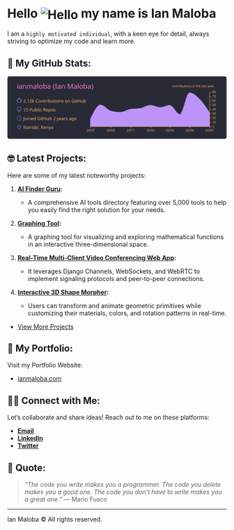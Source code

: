 # Hello <img src="https://github.com/ianmalobamwakha/IanMalobaMwakha/assets/127621186/00518ce9-89a3-4b6e-bdce-784d283c5f73" alt="Hello" style="width:40px; vertical-align:middle;"> my name is Ian Maloba

I am a `highly motivated individual`, with a keen eye for detail, always striving to optimize my code and learn more.


## 🧐 My GitHub Stats:
![Profile Details](https://raw.githubusercontent.com/ianmaloba/Thickduck/master/profile-summary-card-output/dracula/0-profile-details.svg)

## 🤓 Latest Projects:
Here are some of my latest noteworthy projects:

1. **[AI Finder Guru](https://aifinderguru.com/):**
   - A comprehensive AI tools directory featuring over 5,000 tools to help you easily find the right solution for your needs.

2. **[Graphing Tool](https://3dgrapher.ianmaloba.com/):**
   - A graphing tool for visualizing and exploring mathematical functions in an interactive three-dimensional space.
  
3. **[Real-Time Multi-Client Video Conferencing Web App](https://video-chat.ianmaloba.com/):**
   - It leverages Django Channels, WebSockets, and WebRTC to implement signaling protocols and peer-to-peer connections.
     
4. **[Interactive 3D Shape Morpher](https://3dshapemorpher.ianmaloba.com/):**
   - Users can transform and animate geometric primitives while customizing their materials, colors, and rotation patterns in real-time.


- [View More Projects](https://ianmaloba.com/#Projects)


## 💼 My Portfolio:
Visit my Portfolio Website:
- [ianmaloba.com](https://ianmaloba.com/)


## 🙋‍♂️ Connect with Me:
Let’s collaborate and share ideas! Reach out to me on these platforms:

- [**Email**](mailto:contact@ianmaloba.com)
- [**LinkedIn**](https://www.linkedin.com/in/ianmaloba/)
- [**Twitter**](https://twitter.com/malobaian)

## 📜 Quote:

>_“The code you write makes you a programmer. The code you delete makes you a good one. The code you don’t have to write makes you a great one.”_ — Mario Fusco

---

Ian Maloba © All rights reserved.
